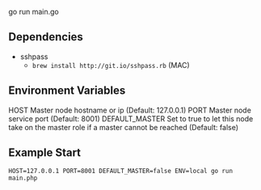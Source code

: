 go run main.go

## Dependencies

  - sshpass
    -  `brew install http://git.io/sshpass.rb` (MAC)

## Environment Variables
  HOST Master node hostname or ip (Default: 127.0.0.1)
  PORT Master node service port (Default: 8001)
  DEFAULT_MASTER Set to true to let this node take on the master role if a master cannot be reached (Default: false)

## Example Start
  `HOST=127.0.0.1 PORT=8001 DEFAULT_MASTER=false ENV=local go run main.php`
